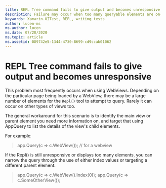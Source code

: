 ```yaml
---
title: REPL Tree command fails to give output and becomes unresponsive on complex views
description: Failure may occur when too many queryable elements are on-screen
keywords: Xamarin.UITest, REPL, writing tests
author: lucen-ms
ms.author: lucen
ms.date: 07/28/2020
ms.topic: article
ms.assetid: 089742e5-1344-4730-8699-cd9ccab01062
---
```


# REPL Tree command fails to give output and becomes unresponsive
This problem most frequently occurs when using WebViews. Depending on the particular page being loaded by a WebView, there may be a large number of elements for the `Repl()` tool to attempt to query. Rarely it can occur on other types of views too.

The general workaround for this scenario is to identify the main view or parent element you need more information on, and target that using AppQuery to list the details of the view's child elements. 

For example:
> app.Query(c => c.WebView()); // for a webview

If the Repl() is still unresponsive or displays too many elements, you can narrow the query through the use of either index values or targeting a different parent element.

> app.Query(c => c.WebView().Index(0));
> app.Query(c => c.SomeOtherView());
